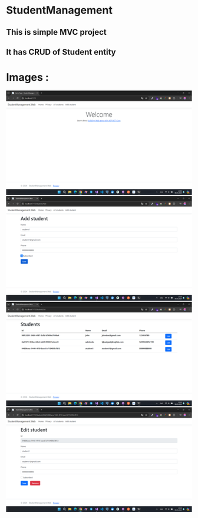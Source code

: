# StudentManagement

<h2>This is simple MVC project<h2/>
<p>It has CRUD of Student entity<p/>

<h1>Images :</h1>

![image](https://github.com/UsmanHashimov/StudentManagement/blob/main/Examples/%D0%A1%D0%BD%D0%B8%D0%BC%D0%BE%D0%BA%20%D1%8D%D0%BA%D1%80%D0%B0%D0%BD%D0%B0%202024-05-09%20230946.png)
![image](https://github.com/UsmanHashimov/StudentManagement/blob/main/Examples/%D0%A1%D0%BD%D0%B8%D0%BC%D0%BE%D0%BA%20%D1%8D%D0%BA%D1%80%D0%B0%D0%BD%D0%B0%202024-05-09%20231020.png)
![image](https://github.com/UsmanHashimov/StudentManagement/blob/main/Examples/%D0%A1%D0%BD%D0%B8%D0%BC%D0%BE%D0%BA%20%D1%8D%D0%BA%D1%80%D0%B0%D0%BD%D0%B0%202024-05-09%20231035.png)
![image](https://github.com/UsmanHashimov/StudentManagement/blob/main/Examples/%D0%A1%D0%BD%D0%B8%D0%BC%D0%BE%D0%BA%20%D1%8D%D0%BA%D1%80%D0%B0%D0%BD%D0%B0%202024-05-09%20231045.png)
